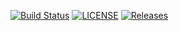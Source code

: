 [![Build Status](https://travis-ci.org/HtooEainShin/sem.svg?branch=master)](https://travis-ci.org/HtooEainShin/sem)
[![LICENSE](https://img.shields.io/github/license/HtooEainShin/sem.svg?style=flat-square)](https://github.com/HtooEainShin/sem/blob/master/LICENSE)
[![Releases](https://img.shields.io/github/release/HtooEainShin/sem/all.svg?style=flat-square)](https://github.com/HtooEainShin/sem/releases)